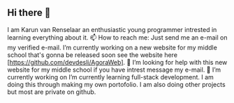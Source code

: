 ## Hi there 👋
I am Karun van Renselaar an enthusiastic young programmer intrested in learning everything about it. 
📫 How to reach me: Just send me an e-mail on my verified e-mail.
I’m currently working on a new website for my middle school that's gonna be released soon see the website here [https://github.com/devdesli/AgoraWeb].
🤔 I’m looking for help with this new website for my middle school if you have intrest message my e-mail.
🔭 I’m currently working on
I’m currently learning full-stack development. I am doing this through making my own portofolio.
I am also doing other projects but most are private on github.
<!--
**devdesli/devdesli** is a ✨ _special_ ✨ repository because its `README.md` (this file) appears on your GitHub profile.

Here are some ideas to get you started:

- 🔭 I’m currently working on ...
- 🌱 I’m currently learning ...
- 👯 I’m looking to collaborate on ...
- 🤔 I’m looking for help with ...
- 💬 Ask me about ...
- 📫 How to reach me: ...
- 😄 Pronouns: ...
- ⚡ Fun fact: ...
-->
